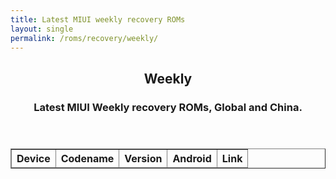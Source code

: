 ```yaml
---
title: Latest MIUI weekly recovery ROMs
layout: single
permalink: /roms/recovery/weekly/
---
```


<header>
	<h2 style="text-align: center">Weekly</h2>
	<h3 style="text-align: center">Latest MIUI Weekly recovery ROMs, Global and China.</h3>
</header>
<div class="weekly_recover">
	<script>
		$(function() {
		var sr_devices = [];
		$.getJSON('https://raw.githubusercontent.com/XiaomiFirmwareUpdater/miui-updates-tracker/master/weekly_recovery/weekly_recovery.json', function(data) {
		   $.each(data, function(i, sf) {
			  var sf_tblRow = "<tr>" + "<td style=\"text-align: left\">" + sf.device + "</td>" + "<td style=\"text-align: left\">" + sf.codename + "</td>" +
			   "<td style=\"text-align: left\">" + sf.version + "</td>" + "<td style=\"text-align: left\">" + sf.android + "</td>" + "<td style=\"text-align: left\">" + "<a href=" + sf.download + ">Download</a>" + "</td>" + "</tr>"
			   $(sf_tblRow).appendTo("#weekly_recovery tbody");
		 });
		});
		});
	</script>
	<table id="weekly_recovery" border="1">
		<thead>
			<th style="text-align: center">Device</th>
			<th style="text-align: center">Codename</th>
			<th style="text-align: center">Version</th>
			<th style="text-align: center">Android</th>
			<th style="text-align: center">Link</th>
		</thead>
		<tbody>
		</tbody>
	</table>
</div>
